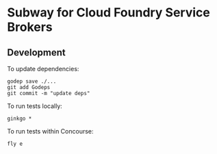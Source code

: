 Subway for Cloud Foundry Service Brokers
========================================

Development
-----------

To update dependencies:

```
godep save ./...
git add Godeps
git commit -m "update deps"
```

To run tests locally:

```
ginkgo *
```

To run tests within Concourse:

```
fly e
```

